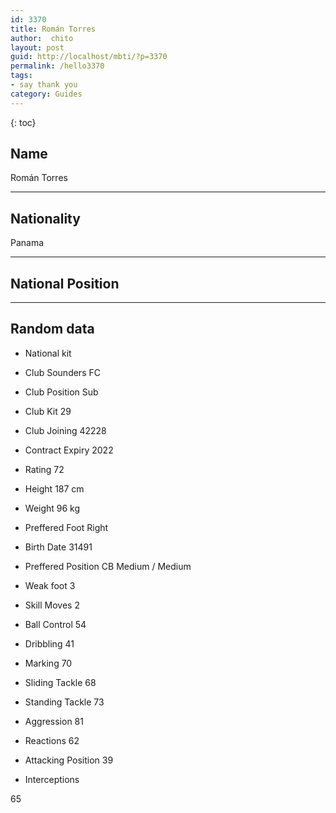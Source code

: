 ```yaml
---
id: 3370
title: Román Torres
author:  chito 
layout: post
guid: http://localhost/mbti/?p=3370
permalink: /hello3370
tags:
- say thank you
category: Guides
---
```



{: toc}


## Name  
Román Torres 

* * *

## Nationality  
Panama 

* * *

## National Position 

* * *

## Random data 

  * National kit 
  * Club 
Sounders FC 

  * Club Position 
Sub 

  * Club Kit 
29 

  * Club Joining 
42228 

  * Contract Expiry 
2022 

  * Rating 
72 

  * Height 
187 cm 

  * Weight 
96 kg 

  * Preffered Foot 
Right 

  * Birth Date 
31491 

  * Preffered Position 
CB Medium / Medium 

  * Weak foot 
3 

  * Skill Moves 
2 

  * Ball Control 
54 

  * Dribbling 
41 

  * Marking 
70 

  * Sliding Tackle 
68 

  * Standing Tackle 
73 

  * Aggression 
81 

  * Reactions 
62 

  * Attacking Position 
39 

  * Interceptions 

65</ul>
